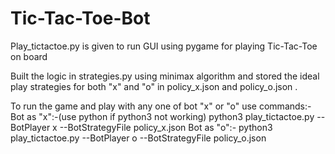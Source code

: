 # Tic-Tac-Toe-Bot

Play_tictactoe.py is given to run GUI using pygame for playing Tic-Tac-Toe on board 

Built the logic in strategies.py using minimax algorithm and stored the ideal play strategies for both "x" and "o" in policy_x.json and policy_o.json .

To run the game and play with any one of bot "x" or "o" use commands:-
Bot as "x":-(use python if python3 not working)
  python3 play_tictactoe.py --BotPlayer x --BotStrategyFile policy_x.json 
Bot as "o":-
  python3 play_tictactoe.py --BotPlayer o --BotStrategyFile policy_o.json

